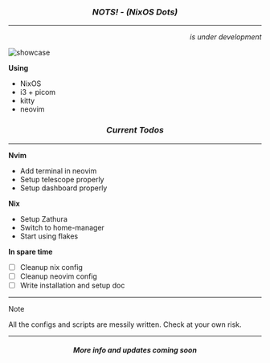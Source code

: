 <h3 align="center"><em>NOTS! - (NixOS Dots)</em></h3>

---

<div align="right"><em>is under development</em></div>

![showcase](https://github.com/user-attachments/assets/908e0dc2-ff4f-446e-8a51-d3cebc201fd6)

**Using**

- NixOS
- i3 + picom
- kitty
- neovim

<h3 align="center"><em>Current Todos</em></h3>

---

**Nvim**

  - Add terminal in neovim
  - Setup telescope properly
  - Setup dashboard properly

**Nix**

- Setup Zathura
- Switch to home-manager
- Start using flakes

**In spare time**

- [ ] Cleanup nix config
- [ ] Cleanup neovim config
- [ ] Write installation and setup doc

---

> [!NOTE]  
> All the configs and scripts are messily written. Check at your own risk.

---

<h4 align="center"><strong><em>More info and updates coming soon</em></strong></h4>

